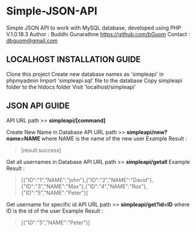 # Simple-JSON-API
Simple JSON API to work with MySQL database, developed using PHP
V.1.0.18.3 
Author : Buddhi Gunarathne https://github.com/bGuom 
Contact : dbguom@gmail.com 

## LOCALHOST  INSTALLATION GUIDE

Clone this project
Create new database names as 'simpleapi' in phpmyadmin
Import 'simpleapi.sql' file to the database
Copy simpleapi folder to the htdocs folder
Visit 'localhost/simpleapi'


## JSON API GUIDE 

API URL path >> **simpleapi/[command]**

Create New Name in Database 
API URL path >> **simpleapi/new?name=NAME** 
where NAME is the name of the new user 
Example Result :
>[result:success]


Get all usernames in Database 
API URL path >> **simpleapi/getall** 
Example Result :
>[{"ID":"1","NAME":"john"},{"ID":"2","NAME":"David"},{"ID":"3","NAME":"Max"},{"ID":"4","NAME":"Rox"},{"ID":"5","NAME":"Peter"}]


Get username for specific id 
API URL path >> **simpleapi/get?id=ID** 
where ID is the id of the user 
Example Result :
>[{"ID":"5","NAME":"Peter"}]

